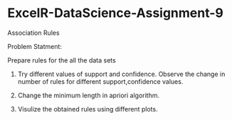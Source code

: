 # ExcelR-DataScience-Assignment-9
Association Rules

Problem Statment:

Prepare rules for the all the data sets

1) Try different values of support and confidence. Observe the change in number of rules for different support,confidence values.

2) Change the minimum length in apriori algorithm.

3) Visulize the obtained rules using different plots.

